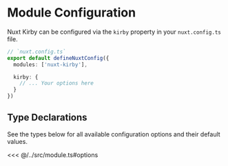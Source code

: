 # Module Configuration

Nuxt Kirby can be configured via the `kirby` property in your `nuxt.config.ts` file.

```ts
// `nuxt.config.ts`
export default defineNuxtConfig({
  modules: ['nuxt-kirby'],

  kirby: {
    // ... Your options here
  }
})
```

## Type Declarations

See the types below for all available configuration options and their default values.

<<< @/../src/module.ts#options
